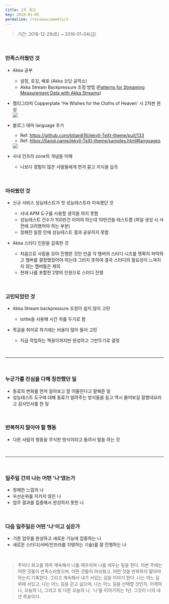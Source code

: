 ```yaml
---
title: 1주 회고
key: 2019-01-05
permalink: /reviews/weekly/1
---
```


> 기간: 2018-12-29(토) ~ 2019-01-04(금)
<br/>

### 만족스러웠던 것
- Akka 공부
  - 설정, 로깅, 배포 (Akka 코딩 공작소)
  - Akka Stream Backpressure 조정 방법 ([Patterns for Streaming Measurement Data with Akka Streams](https://blog.colinbreck.com/patterns-for-streaming-measurement-data-with-akka-streams/))

- 캘리그라피 Copperplate 'He Wishes for the Cloths of Heaven' 시 2차본 완성<br/>
  <img src="https://github.com/ssosso/ssosso.github.io/blob/master/_posts/.images/1%EC%A3%BC-%ED%9A%8C%EA%B3%A0_1.jpg?raw=true"/>

- 블로그 테마 language 추가
  - Ref: https://github.com/kitian616/jekyll-TeXt-theme/pull/133
  - Ref: https://tianqi.name/jekyll-TeXt-theme/samples.html#languages<br/>
  <img src="https://github.com/ssosso/ssosso.github.io/blob/master/_posts/.images/1%EC%A3%BC-%ED%9A%8C%EA%B3%A0_2.png?raw=true"/>

- 사내 인프라 zone의 개념을 이해
  - 나보다 경험이 많은 사람들에게 먼저 묻고 지식을 습득

<br/>

### 아쉬웠던 것
- 신규 서비스 성능테스트가 첫 성능테스트라 미숙했던 것
  - 사내 APM 도구를 사용할 생각을 하지 못함
  - 성능테스트 건수가 100만건 이어야 하는데 10만건을 테스트함 (파일 생성 시 사전에 고려했어야 하는 부분)
  - 정해진 일정 안에 성능테스트 결과 공유하지 못함

- Akka 스터디 인원을 감축한 것
  - 처음으로 사람을 모아 진행한 것인 만큼 각 멤버의 스터디 니즈를 명확히 파악하고 멤버를 결정했었어야 하는데 그러지 못하여 결국 스터디의 필요성이 느껴지지 않는 멤버들은 제외
  - 현재 나를 포함한 2명의 인원으로 스터디 진행

<br/>

### 고민되었던 것
- Akka Stream backpressure 조정이 쉽지 않아 고민
  - tottle을 사용해 시간 차를 두기로 함

- 목공을 취미로 하기에는 비용이 많이 들어 고민
  - 지금 작업하는 책꽂이까지만 완성하고 그만두기로 결정

<br/>

-----

<br/>

### 누군가를 진심을 다해 칭찬했던 일
- 동료의 변화를 먼저 알아보고 잘 어울린다고 말해준 일
- 성능테스트 도구에 대해 동료가 알려주는 방식들을 듣고 역시 물어보길 잘했네요라고 감사인사를 한 일

<br/>

### 반복하지 말아야 할 행동
- 다른 사람의 행동을 무식한 방식이라고 돌려서 말을 하는 것

<br/>

-----

<br/>

### 일주일 간의 나는 어떤 '나'였는가
- 정체한 느낌의 나
- 우선순위를 지키지 않은 나
- 업무 결과를 집중해서 완성하지 못한 나

<br/>

### 다음 일주일은 어떤 '나'이고 싶은가
- 기존 업무를 완성하고 새로운 기능에 집중하는 나
- 새로운 스터디(서버/인프라를 지탱하는 기술)를 잘 진행하는 나

<br/>

<!--more-->

> 주마다 회고를 하여 계속해서 나를 깨우치며 나를 세우는 일을 한다. 이번 주에는 어떤 것들이 만족스러웠으며, 어떤 것들이 아쉬웠고, 어떤 것을 반복하지 말아야 하는지 기록한다. 그리고 계속해서 내가 서있는 길을 이야기 한다. 나는 어느 길 위에 서있고, 나는 어느 길을 걷고 싶으며, 나는 어느 길을 선택할 것인지. 어제의 나, 오늘의 나, 그리고 또 다른 오늘의 나. ‘나’를 이야기하는 1년. 그것이 나의 내년 목표이다.
